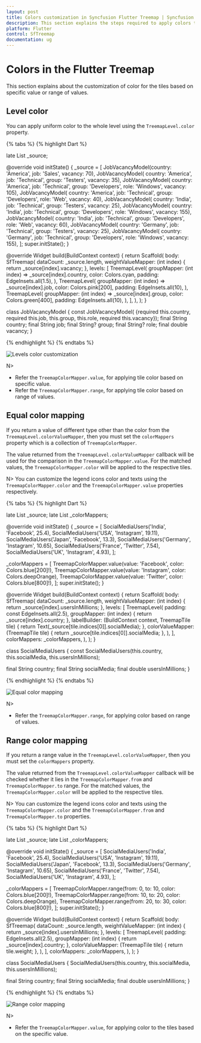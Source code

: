 ```yaml
---
layout: post
title: Colors customization in Syncfusion Flutter Treemap | Syncfusion
description: This section explains the steps required to apply colors to the tiles based on specific value or range of values.
platform: Flutter
control: SfTreemap
documentation: ug
---
```


# Colors in the Flutter Treemap

This section explains about the customization of color for the tiles based on specific value or range of values.

## Level color

You can apply uniform color to the whole level using the `TreemapLevel.color` property.

{% tabs %}
{% highlight Dart %}

late List<JobVacancyModel> _source;

@override
void initState() {
  _source = <JobVacancyModel>[
      JobVacancyModel(country: 'America', job: 'Sales', vacancy: 70),
      JobVacancyModel(
          country: 'America', job: 'Technical', group: 'Testers', vacancy: 35),
      JobVacancyModel(
          country: 'America',
          job: 'Technical',
          group: 'Developers',
          role: 'Windows',
          vacancy: 105),
      JobVacancyModel(
          country: 'America',
          job: 'Technical',
          group: 'Developers',
          role: 'Web',
          vacancy: 40),
      JobVacancyModel(
          country: 'India', job: 'Technical', group: 'Testers', vacancy: 25),
      JobVacancyModel(
          country: 'India',
          job: 'Technical',
          group: 'Developers',
          role: 'Windows',
          vacancy: 155),
      JobVacancyModel(
          country: 'India',
          job: 'Technical',
          group: 'Developers',
          role: 'Web',
          vacancy: 60),
      JobVacancyModel(
          country: 'Germany', job: 'Technical', group: 'Testers', vacancy: 25),
      JobVacancyModel(
          country: 'Germany',
          job: 'Technical',
          group: 'Developers',
          role: 'Windows',
          vacancy: 155),
   ];
   super.initState();
}

@override
  Widget build(BuildContext context) {
    return Scaffold(
       body: SfTreemap(
          dataCount: _source.length,
          weightValueMapper: (int index) {
            return _source[index].vacancy;
          },
          levels: [
            TreemapLevel(
              groupMapper: (int index) => _source[index].country,
              color: Colors.cyan,
              padding: EdgeInsets.all(1.5),
            ),
            TreemapLevel(
              groupMapper: (int index) => _source[index].job,
              color: Colors.pink[200],
              padding: EdgeInsets.all(10),
            ),
            TreemapLevel(
              groupMapper: (int index) => _source[index].group,
              color: Colors.green[400],
              padding: EdgeInsets.all(10),
            ),
          ],
       ),
   );
}

class JobVacancyModel {
  const JobVacancyModel(
      {required this.country,
      required this.job,
      this.group,
      this.role,
      required this.vacancy});
  final String country;
  final String job;
  final String? group;
  final String? role;
  final double vacancy;
}

{% endhighlight %}
{% endtabs %}

![Levels color customization](images/colors/levels-color.png)

N>
* Refer the `TreemapColorMapper.value`, for applying tile color based on specific value.
* Refer the `TreemapColorMapper.range`, for applying tile color based on range of values.

## Equal color mapping

If you return a value of different type other than the color from the `TreemapLevel.colorValueMapper`, then you must set the `colorMappers` property which is a collection of `TreemapColorMapper`.

The value returned from the `TreemapLevel.colorValueMapper` callback will be used for the comparison in the `TreemapColorMapper.value`. For the matched values, the `TreemapColorMapper.color` will be applied to the respective tiles.

N> You can customize the legend icons color and texts using the `TreemapColorMapper.color` and the `TreemapColorMapper.value` properties respectively.

{% tabs %}
{% highlight Dart %}

late List<SocialMediaUsers> _source;
late List<TreemapColorMapper> _colorMappers;

@override
void initState() {
   _source = <SocialMediaUsers>[
      SocialMediaUsers('India', 'Facebook', 25.4),
      SocialMediaUsers('USA', 'Instagram', 19.11),
      SocialMediaUsers('Japan', 'Facebook', 13.3),
      SocialMediaUsers('Germany', 'Instagram', 10.65),
      SocialMediaUsers('France', 'Twitter', 7.54),
      SocialMediaUsers('UK', 'Instagram', 4.93),
   ];

   _colorMappers = <TreemapColorMapper>[
      TreemapColorMapper.value(value: 'Facebook', color: Colors.blue[200]!),
      TreemapColorMapper.value(value: 'Instagram', color: Colors.deepOrange),
      TreemapColorMapper.value(value: 'Twitter', color: Colors.blue[800]!),
    ];
   super.initState();
}

@override
Widget build(BuildContext context) {
  return Scaffold(
     body: SfTreemap(
        dataCount: _source.length,
        weightValueMapper: (int index) {
          return _source[index].usersInMillions;
        },
        levels: [
          TreemapLevel(
            padding: const EdgeInsets.all(2.5),
            groupMapper: (int index) {
              return _source[index].country;
            },
            labelBuilder: (BuildContext context, TreemapTile tile) {
              return Text(_source[tile.indices[0]].socialMedia);
            },
            colorValueMapper: (TreemapTile tile) {
              return _source[tile.indices[0]].socialMedia;
            },
          ),
        ],
        colorMappers: _colorMappers,
      ),
   );
}

class SocialMediaUsers {
  const SocialMediaUsers(this.country, this.socialMedia, this.usersInMillions);

  final String country;
  final String socialMedia;
  final double usersInMillions;
}

{% endhighlight %}
{% endtabs %}

![Equal color mapping](images/colors/equal-color-mapping.png)

N>
* Refer the `TreemapColorMapper.range`, for applying color based on range of values.

## Range color mapping

If you return a range value in the `TreemapLevel.colorValueMapper`, then you must set the `colorMappers` property.

The value returned from the `TreemapLevel.colorValueMapper` callback will be checked whether it lies in the `TreemapColorMapper.from` and `TreemapColorMapper.to` range. For the matched values, the `TreemapColorMapper.color` will be applied to the respective tiles.

N> You can customize the legend icons color and texts using the `TreemapColorMapper.color` and the `TreemapColorMapper.from` and `TreemapColorMapper.to` properties.

{% tabs %}
{% highlight Dart %}

late List<SocialMediaUsers> _source;
late List<TreemapColorMapper> _colorMappers;

@override
void initState() {
   _source = <SocialMediaUsers>[
      SocialMediaUsers('India', 'Facebook', 25.4),
      SocialMediaUsers('USA', 'Instagram', 19.11),
      SocialMediaUsers('Japan', 'Facebook', 13.3),
      SocialMediaUsers('Germany', 'Instagram', 10.65),
      SocialMediaUsers('France', 'Twitter', 7.54),
      SocialMediaUsers('UK', 'Instagram', 4.93),
   ];

   _colorMappers = <TreemapColorMapper>[
      TreemapColorMapper.range(from: 0, to: 10, color: Colors.blue[200]!),
      TreemapColorMapper.range(from: 10, to: 20, color: Colors.deepOrange),
      TreemapColorMapper.range(from: 20, to: 30, color: Colors.blue[800]!),
    ];
   super.initState();
}

@override
Widget build(BuildContext context) {
  return Scaffold(
     body:  SfTreemap(
        dataCount: _source.length,
        weightValueMapper: (int index) {
          return _source[index].usersInMillions;
        },
        levels: [
          TreemapLevel(
            padding: EdgeInsets.all(2.5),
            groupMapper: (int index) {
              return _source[index].country;
            },
            colorValueMapper: (TreemapTile tile) {
              return tile.weight;
            },
          ),
        ],
        colorMappers: _colorMappers,
     ),
  );
}

class SocialMediaUsers {
  SocialMediaUsers(this.country, this.socialMedia, this.usersInMillions);

  final String country;
  final String socialMedia;
  final double usersInMillions;
}

{% endhighlight %}
{% endtabs %}

![Range color mapping](images/colors/range-color-mapping.png)

N>
* Refer the `TreemapColorMapper.value`, for applying color to the tiles based on the specific value.
